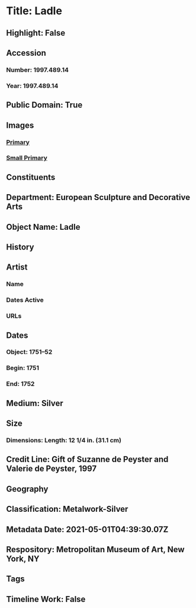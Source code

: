 # Title: Ladle
## Highlight: False
## Accession
### Number: 1997.489.14
### Year: 1997.489.14
## Public Domain: True
## Images
### [Primary](https://images.metmuseum.org/CRDImages/es/original/SF1997_489_14.jpg)
### [Small Primary](https://images.metmuseum.org/CRDImages/es/web-large/SF1997_489_14.jpg)
## Constituents
## Department: European Sculpture and Decorative Arts
## Object Name: Ladle
## History
## Artist
### Name
### Dates Active
### URLs
## Dates
### Object: 1751–52
### Begin: 1751
### End: 1752
## Medium: Silver
## Size
### Dimensions: Length: 12 1/4 in. (31.1 cm)
## Credit Line: Gift of Suzanne de Peyster and Valerie de Peyster, 1997
## Geography
## Classification: Metalwork-Silver
## Metadata Date: 2021-05-01T04:39:30.07Z
## Respository: Metropolitan Museum of Art, New York, NY
## Tags
## Timeline Work: False